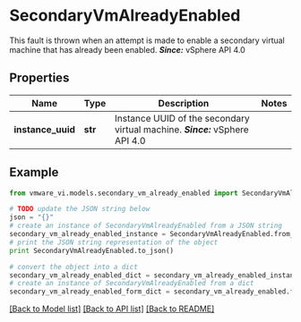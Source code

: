 # SecondaryVmAlreadyEnabled

This fault is thrown when an attempt is made to enable a secondary virtual machine that has already been enabled.  ***Since:*** vSphere API 4.0 

## Properties
Name | Type | Description | Notes
------------ | ------------- | ------------- | -------------
**instance_uuid** | **str** | Instance UUID of the secondary virtual machine.  ***Since:*** vSphere API 4.0  | 

## Example

```python
from vmware_vi.models.secondary_vm_already_enabled import SecondaryVmAlreadyEnabled

# TODO update the JSON string below
json = "{}"
# create an instance of SecondaryVmAlreadyEnabled from a JSON string
secondary_vm_already_enabled_instance = SecondaryVmAlreadyEnabled.from_json(json)
# print the JSON string representation of the object
print SecondaryVmAlreadyEnabled.to_json()

# convert the object into a dict
secondary_vm_already_enabled_dict = secondary_vm_already_enabled_instance.to_dict()
# create an instance of SecondaryVmAlreadyEnabled from a dict
secondary_vm_already_enabled_form_dict = secondary_vm_already_enabled.from_dict(secondary_vm_already_enabled_dict)
```
[[Back to Model list]](../README.md#documentation-for-models) [[Back to API list]](../README.md#documentation-for-api-endpoints) [[Back to README]](../README.md)


